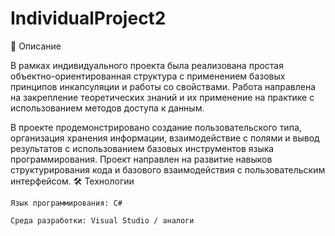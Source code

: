 # IndividualProject2

📌 Описание

В рамках индивидуального проекта была реализована простая объектно-ориентированная структура с применением базовых принципов инкапсуляции и работы со свойствами. Работа направлена на закрепление теоретических знаний и их применение на практике с использованием методов доступа к данным.

В проекте продемонстрировано создание пользовательского типа, организация хранения информации, взаимодействие с полями и вывод результатов с использованием базовых инструментов языка программирования. Проект направлен на развитие навыков структурирования кода и базового взаимодействия с пользовательским интерфейсом.
🛠 Технологии

    Язык программирования: C#

    Среда разработки: Visual Studio / аналоги
